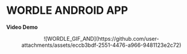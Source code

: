 # WORDLE ANDROID APP

**Video Demo**

<div align="center">
  ![WORDLE_GIF_AND](https://github.com/user-attachments/assets/eccb3bdf-2551-4476-a966-9481123e2c72)

</div>
